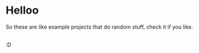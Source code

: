 # Helloo

So these are like example projects that do random stuff, check it if you like.<br><br>

:D
